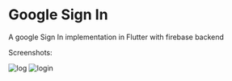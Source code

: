 # Google Sign In

A google Sign In implementation in Flutter with firebase backend 


Screenshots: 

![log](https://user-images.githubusercontent.com/37246449/190871474-ef3bba29-bd10-49f4-936d-9fa74fa32bbf.jpeg)
![login](https://user-images.githubusercontent.com/37246449/190871481-df33c2c0-3001-4bc2-9c43-3ce2f32a0ecc.jpeg)
